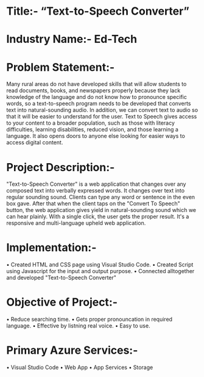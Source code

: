 

# Title:- “Text-to-Speech Converter”

# Industry Name:- Ed-Tech
# Problem Statement:-
Many rural areas do not have developed skills that will allow students to read documents, books, and newspapers properly because they lack knowledge of the language and do not know how to pronounce specific words, so a text-to-speech program needs to be developed that converts text into natural-sounding audio. In addition, we can convert text to audio so that it will be easier to understand for the user. Text to Speech gives access to your content to a broader population, such as those with literacy difficulties, learning disabilities, reduced vision, and those learning a language. It also opens doors to anyone else looking for easier ways to access digital content.

# Project Description:-  
"Text-to-Speech Converter" is a web application that changes over any composed text into verbally expressed words. It changes over text into regular sounding sound. Clients can type any word or sentence in the even box gave. After that when the client taps on the "Convert To Speech" button, the web application gives yield in natural-sounding sound which we can hear plainly. With a single click, the user gets the proper result. It's a responsive and multi-language upheld web application.

# Implementation:- 
• Created HTML and CSS page using Visual Studio Code.
• Created Script using Javascript for the input and output purpose. 
• Connected alltogether and developed "Text-to-Speech Converter"

# Objective of Project:-
• Reduce searching time.
• Gets proper pronouncation in required language. 
• Effective by listning real voice.
• Easy to use.

# Primary Azure Services:- 
• Visual Studio Code 
• Web App 
• App Services
• Storage
